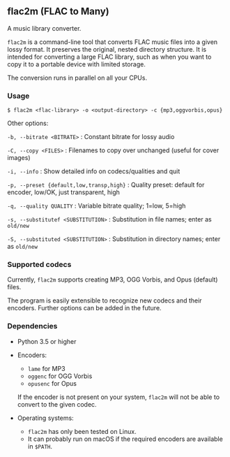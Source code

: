 ## flac2m (FLAC to Many)

A music library converter.

`flac2m` is a command-line tool that converts FLAC music files into a given lossy format. It preserves the original, nested directory structure. It is intended for converting a large FLAC library, such as when you want to copy it to a portable device with limited storage.

The conversion runs in parallel on all your CPUs.


### Usage

```
$ flac2m <flac-library> -o <output-directory> -c {mp3,oggvorbis,opus}
```

Other options:

`-b, --bitrate <BITRATE>`
: Constant bitrate for lossy audio

`-C, --copy <FILES>`
: Filenames to copy over unchanged (useful for cover images)

`-i, --info`
: Show detailed info on codecs/qualities and quit

`-p, --preset {default,low,transp,high}`
: Quality preset: default for encoder, low/OK, just transparent, high

`-q, --quality QUALITY`
: Variable bitrate quality; 1=low, 5=high

`-s, --substitutef <SUBSTITUTION>`
: Substitution in file names; enter as `old/new`

`-S, --substituted <SUBSTITUTION>`
: Substitution in directory names; enter as `old/new`


### Supported codecs

Currently, `flac2m` supports creating MP3, OGG Vorbis, and Opus (default) files.

The program is easily extensible to recognize new codecs and their encoders. Further options can be added in the future.


### Dependencies

* Python 3.5 or higher

* Encoders:

    * `lame` for MP3
    * `oggenc` for OGG Vorbis
    * `opusenc` for Opus

    If the encoder is not present on your system, `flac2m` will not be able to convert to the given codec.

* Operating systems:

    * `flac2m` has only been tested on Linux.
    * It can probably run on macOS if the required encoders are available in `$PATH`.
